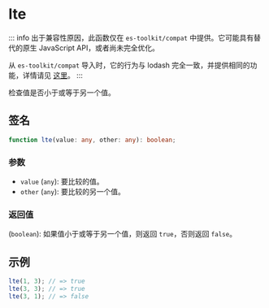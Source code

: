 # lte

::: info
出于兼容性原因，此函数仅在 `es-toolkit/compat` 中提供。它可能具有替代的原生 JavaScript API，或者尚未完全优化。

从 `es-toolkit/compat` 导入时，它的行为与 lodash 完全一致，并提供相同的功能，详情请见 [这里](../../../compatibility.md)。
:::

检查值是否小于或等于另一个值。

## 签名

```typescript
function lte(value: any, other: any): boolean;
```

### 参数

- `value` (`any`): 要比较的值。
- `other` (`any`): 要比较的另一个值。

### 返回值

(`boolean`): 如果值小于或等于另一个值，则返回 `true`，否则返回 `false`。

## 示例

```typescript
lte(1, 3); // => true
lte(3, 3); // => true
lte(3, 1); // => false
```
